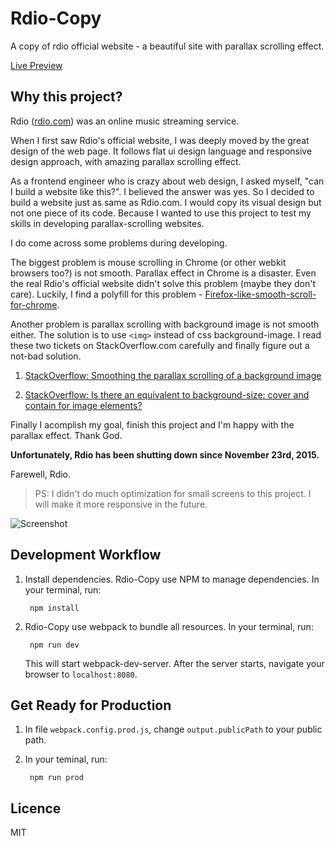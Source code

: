 # Rdio-Copy

A copy of rdio official website - a beautiful site with parallax scrolling effect.

[Live Preview][1]

## Why this project?

Rdio ([rdio.com][2]) was an online music streaming service. 

When I first saw Rdio's official website, I was deeply moved by the great design of the web page. It follows flat ui design language and responsive design approach, with amazing parallax scrolling effect. 

As a frontend engineer who is crazy about web design, I asked myself, "can I build a website like this?". I believed the answer was yes. So I decided to build a website just as same as Rdio.com. I would copy its visual design but not one piece of its code. Because I wanted to use this project to test my skills in developing parallax-scrolling websites.

I do come across some problems during developing.

The biggest problem is mouse scrolling in Chrome (or other webkit browsers too?) is not smooth. Parallax effect in Chrome is a disaster. Even the real Rdio's official website didn't solve this problem (maybe they don't care). Luckily, I find a polyfill for this problem - [Firefox-like-smooth-scroll-for-chrome][3].

Another problem is parallax scrolling with background image is not smooth either. The solution is to use `<img>` instead of css background-image. I read these two tickets on StackOverflow.com carefully and finally figure out a not-bad solution.

1. [StackOverflow: Smoothing the parallax scrolling of a background image][4]

2. [StackOverflow: Is there an equivalent to background-size: cover and contain for image elements?][5]

Finally I acomplish my goal, finish this project and I'm happy with the parallax effect. Thank God.

**Unfortunately, Rdio has been shutting down since November 23rd, 2015.**

Farewell, Rdio.

> PS: I didn't do much optimization for small screens to this project. I
> will make it more responsive in the future.

![Screenshot][6]

## Development Workflow

1. Install dependencies. Rdio-Copy use NPM to manage dependencies. In your terminal, run:
    
        npm install

2. Rdio-Copy use webpack to bundle all resources. In your terminal, run:

        npm run dev

    This will start webpack-dev-server. After the server starts, navigate your browser to `localhost:8080`.
    
## Get Ready for Production

1. In file `webpack.config.prod.js`, change `output.publicPath` to your public path.

2. In your teminal, run:

        npm run prod

## Licence
MIT


  [1]: http://panteng.me/demos/rdio-copy
  [2]: http://rdio.com
  [3]: https://github.com/iahnn/Firefox-like-smooth-scroll-for-chrome
  [4]: http://stackoverflow.com/questions/15789026/smoothing-the-parallax-scrolling-of-a-background-image
  [5]: http://stackoverflow.com/questions/11670874/is-there-an-equivalent-to-background-size-cover-and-contain-for-image-elements
  [6]: https://raw.githubusercontent.com/panteng/rdio-copy/master/screenshot.png
